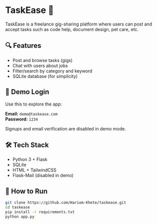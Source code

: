 # TaskEase 🧰

TaskEase is a freelance gig-sharing platform where users can post and accept tasks such as code help, document design, pet care, etc.

## 🔍 Features

- Post and browse tasks (gigs)
- Chat with users about jobs
- Filter/search by category and keyword
- SQLite database (for simplicity)

## 🧪 Demo Login

Use this to explore the app:

**Email:** `demo@taskease.com`  
**Password:** `1234`

Signups and email verification are disabled in demo mode.

## 🛠️ Tech Stack

- Python 3 + Flask
- SQLite
- HTML + TailwindCSS
- Flask-Mail (disabled in demo)

## 🚀 How to Run

```bash
git clone https://github.com/Hariom-Khete/taskease.git
cd taskease
pip install -r requirements.txt
python app.py
